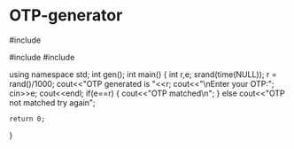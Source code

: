 # OTP-generator
#include <iostream>
    
#include<cstdlib>
#include<ctime>

using namespace std;
int gen();
int main()
{
    int r,e;
    srand(time(NULL));
    r = rand()/1000;
    cout<<"OTP generated is "<<r;
    cout<<"\nEnter your OTP:";
    cin>>e;
    cout<<endl;
    if(e==r)
    {
        cout<<"OTP matched\n";
    }
    else
    cout<<"OTP not matched try again";

    return 0;
}
